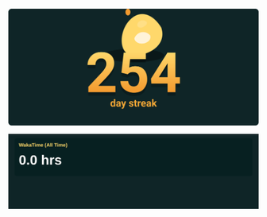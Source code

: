 <p align="center">
  <a href="https://github.com/Someshdiwan/Someshdiwan">
    <img src="https://raw.githubusercontent.com/Someshdiwan/Someshdiwan/assets-bot/streak.svg" alt="GitHub streak" width="800"/>
  </a>
</p>

<p align="center">
  <a href="https://wakatime.com/@SomeshDiwan" target="_blank" rel="noopener">
    <img src="https://raw.githubusercontent.com/Someshdiwan/Someshdiwan/assets-bot/wakatime.png" alt="WakaTime (all time or fallback)" width="800"/>
  </a>
</p>
